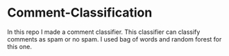 # Comment-Classification
In this repo I made a comment classifier.
This classifier can classify comments as spam or no spam.
I used bag of words and random forest for this one.

